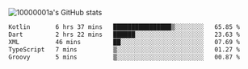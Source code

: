 ![10000001a's GitHub stats](https://github-readme-stats.vercel.app/api?username=10000001a&show_icons=true&theme=onedark&count_private=true)

<!-- [![Top Langs](https://github-readme-stats.vercel.app/api/top-langs/?username=10000001a&layout=compact&theme=onedark&langs_count=5)](https://github.com/anuraghazra/github-readme-stats) -->
<!--
**10000001a/10000001a** is a ✨ _special_ ✨ repository because its `README.md` (this file) appears on your GitHub profile.

Here are some ideas to get you started:

- 🔭 I’m currently working on ...
- 🌱 I’m currently learning ...
- 👯 I’m looking to collaborate on ...
- 🤔 I’m looking for help with ...
- 💬 Ask me about ...
- 📫 How to reach me: ...
- 😄 Pronouns: ...
- ⚡ Fun fact: ...
-->

<!--START_SECTION:waka-->

```txt
Kotlin       6 hrs 37 mins   ████████████████▒░░░░░░░░   65.85 %
Dart         2 hrs 22 mins   ██████░░░░░░░░░░░░░░░░░░░   23.63 %
XML          46 mins         ██░░░░░░░░░░░░░░░░░░░░░░░   07.69 %
TypeScript   7 mins          ▒░░░░░░░░░░░░░░░░░░░░░░░░   01.27 %
Groovy       5 mins          ▒░░░░░░░░░░░░░░░░░░░░░░░░   00.87 %
```

<!--END_SECTION:waka-->
